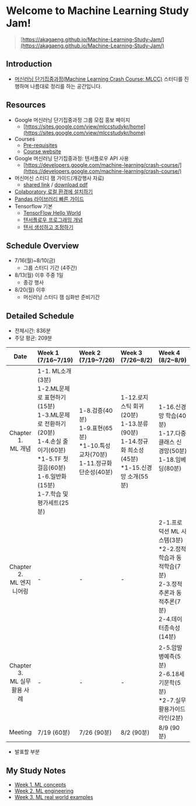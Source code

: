 # Welcome to Machine Learning Study Jam!
> [https://akagaeng.github.io/Machine-Learning-Study-Jam/](https://akagaeng.github.io/Machine-Learning-Study-Jam/)

## Introduction
- [머신러닝 단기집중과정(Machine Learning Crash Course: MLCC)](https://developers.google.com/machine-learning/crash-course/) 스터디를 진행하며 나름대로 정리를 하는 공간입니다.

## Resources
- Google 머신러닝 단기집중과정 그룹 모집 홍보 페이지
  + [https://sites.google.com/view/mlccstudykr/home](https://sites.google.com/view/mlccstudykr/home)
- Courses
  + [Pre-requisites](https://developers.google.com/machine-learning/crash-course/prereqs-and-prework)
  + [Course website](https://developers.google.com/machine-learning/crash-course/ml-intro)
- Google 머신러닝 단기집중과정: 텐서플로우 API 사용
  + [https://developers.google.com/machine-learning/crash-course/](https://developers.google.com/machine-learning/crash-course/)
- 머신머신 스터디 잼 가이드(개강행사 자료)
  + [shared link](https://docs.google.com/presentation/d/1-Wiqci7hGBhwlq2edUxb9T2spoP8JlihmFFsnU7Vk-k/edit?pli=1#slide=id.g3d483976ff_1_346) /
  [download pdf](https://github.com/akagaeng/Machine-Learning-Study-Jam/blob/master/src/etc/ML-Study-Jam-Kick-off-Recap-Guild-Jul-10-18.pdf)
- [Colaboratory 로컬 환경에 설치하기](https://github.com/google/eng-edu/blob/master/ml/cc/README.md)
- [Pandas 라이브러리 빠른 가이드](https://colab.research.google.com/notebooks/mlcc/intro_to_pandas.ipynb?hl=ko)
- Tensorflow 기본
  + [TensorFlow Hello World](https://colab.research.google.com/notebooks/mlcc/hello_world.ipynb?hl=ko)
  + [텐서플로우 프로그래밍 개념](https://colab.research.google.com/notebooks/mlcc/tensorflow_programming_concepts.ipynb?hl=ko)
  + [텐서 생성하고 조정하기](https://colab.research.google.com/notebooks/mlcc/creating_and_manipulating_tensors.ipynb?hl=ko)

## Schedule Overview
- 7/16(월)~8/10(금)
  + 그룹 스터디 기간 (4주간)
- 8/13(월) 이후 주중 1일
  + 종강 행사
- 8/20(월) 이후
  + 머신러닝 스터디 잼 심화반 준비기간

## Detailed Schedule
- 전체시간: 836분
- 주당 평균: 209분

|Date|Week 1 (7/16~7/19) |Week 2 (7/19~7/26)|Week 3 (7/26~8/2)|Week 4 (8/2~8/9)|
|:---:|:---|:---|:---|:---|
|Chapter 1.<br>ML 개념|1-1. ML소개(3분)<br>1-2.ML문제로 표현하기(15분)<br>1-3.ML문제로 전환하기(20분)<br>1-4.손실 줄이기(60분)<br>\*1-5.TF 첫걸음(60분)<br>1-6.일반화(15분)<br>1-7.학습 및 평가세트(25분)|1-8.검증(40분)<br>1-9.표현(65분)<br>\*1-10.특성 교차(70분)<br>1-11.정규화 단순성(40분)|1-12.로지스틱 회귀(20분)<br>1-13.분류(90분)<br>1-14.정규화 희소성(45분)<br>\*1-15.신경망 소개(55분)|1-16.신경망 학습(40분)<br>1-17.다중 클래스 신경망(50분)<br>1-18.임베딩(80분)<br><br>|
|Chapter 2. <br>ML 엔지니어링|-|-|-|2-1.프로덕션 ML 시스템(3분)<br>\*2-2.정적학습과 동적학습(7분)<br>2-3.정적추론과 동적추론(7분)<br>2-4.데이터종속성(14분)|
|Chapter 3. <br>ML 실무 활용 사례|-|-|-|2-5.암발병예측(5분)<br>2-6.18세기문학(5분)<br>\*2-7.실무활용가이드라인(2분)|
|Meeting| 7/19 (60분) | 7/26 (90분) | 8/2 (90분) | 8/9 (90분) |

* 발표할 부분

## My Study Notes
- [Week 1. ML concepts](docs/1-ML-concepts)
- [Week 2. ML engineering](docs/2-ML-engineering)
- [Week 3. ML real world examples](docs/3-ML-real-world-examples)
